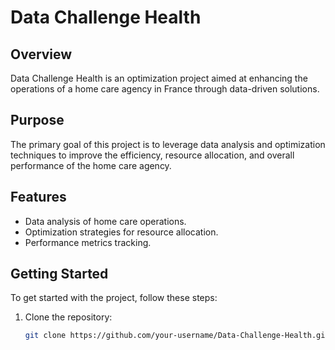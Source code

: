 # Data Challenge Health

## Overview

Data Challenge Health is an optimization project aimed at enhancing the operations of a home care agency in France through data-driven solutions.

## Purpose

The primary goal of this project is to leverage data analysis and optimization techniques to improve the efficiency, resource allocation, and overall performance of the home care agency.

## Features

- Data analysis of home care operations.
- Optimization strategies for resource allocation.
- Performance metrics tracking.

## Getting Started

To get started with the project, follow these steps:

1. Clone the repository:

   ```bash
   git clone https://github.com/your-username/Data-Challenge-Health.git
